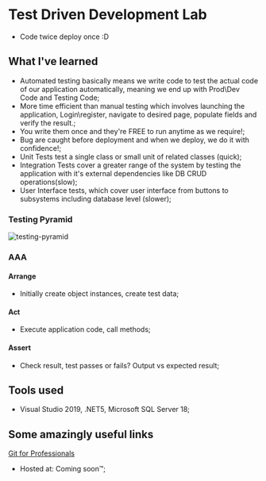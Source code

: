 # Test Driven Development Lab #
- Code twice deploy once :D


## What I've learned ##

- Automated testing basically means we write code to test the actual code of our application automatically, meaning we end up with Prod\Dev  Code and Testing Code;
- More time efficient than manual testing which involves launching the application, Login\register, navigate to desired page, populate fields and verify the result.;
- You write them once and they're FREE to run anytime as we require!;
- Bug are caught before deployment and when we deploy, we do it with confidence!;
- Unit Tests test a single class or small unit of related classes (quick);
- Integration Tests cover a greater range of the system by testing the application with it's external dependencies like DB CRUD operations(slow);
- User Interface tests, which cover user interface from buttons to subsystems including database level (slower);

### Testing Pyramid ###
![testing-pyramid](https://user-images.githubusercontent.com/18576471/180123939-d5769c91-bbbf-4956-9cc6-50ebe2f9ede8.PNG)


### AAA ###
#### Arrange ####
- Initially create object instances, create test data;
#### Act ####
- Execute application code, call methods;
#### Assert ####
- Check result, test passes or fails? Output vs expected result;

## Tools used ##

- Visual Studio 2019, .NET5, Microsoft SQL Server 18;

## Some amazingly useful links ##
[Git for Professionals](https://www.freecodecamp.org/news/git-for-professionals/) <br>

- Hosted at: Coming soon™;

